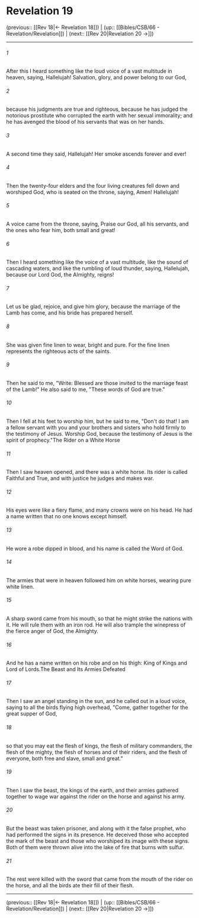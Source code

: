 # Revelation 19

(previous:: [[Rev 18|← Revelation 18]]) | (up:: [[Bibles/CSB/66 - Revelation/Revelation]]) | (next:: [[Rev 20|Revelation 20 →]])

***


###### 1 
After this I heard something like the loud voice of a vast multitude in heaven, saying, Hallelujah! Salvation, glory, and power belong to our God, 

###### 2 
because his judgments are true and righteous, because he has judged the notorious prostitute who corrupted the earth with her sexual immorality; and he has avenged the blood of his servants that was on her hands. 

###### 3 
A second time they said, Hallelujah! Her smoke ascends forever and ever! 

###### 4 
Then the twenty-four elders and the four living creatures fell down and worshiped God, who is seated on the throne, saying, Amen! Hallelujah! 

###### 5 
A voice came from the throne, saying, Praise our God, all his servants, and the ones who fear him, both small and great! 

###### 6 
Then I heard something like the voice of a vast multitude, like the sound of cascading waters, and like the rumbling of loud thunder, saying, Hallelujah, because our Lord God, the Almighty, reigns! 

###### 7 
Let us be glad, rejoice, and give him glory, because the marriage of the Lamb has come, and his bride has prepared herself. 

###### 8 
She was given fine linen to wear, bright and pure. For the fine linen represents the righteous acts of the saints. 

###### 9 
Then he said to me, "Write: Blessed are those invited to the marriage feast of the Lamb!" He also said to me, "These words of God are true." 

###### 10 
Then I fell at his feet to worship him, but he said to me, "Don't do that! I am a fellow servant with you and your brothers and sisters who hold firmly to the testimony of Jesus. Worship God, because the testimony of Jesus is the spirit of prophecy."The Rider on a White Horse 

###### 11 
Then I saw heaven opened, and there was a white horse. Its rider is called Faithful and True, and with justice he judges and makes war. 

###### 12 
His eyes were like a fiery flame, and many crowns were on his head. He had a name written that no one knows except himself. 

###### 13 
He wore a robe dipped in blood, and his name is called the Word of God. 

###### 14 
The armies that were in heaven followed him on white horses, wearing pure white linen. 

###### 15 
A sharp sword came from his mouth, so that he might strike the nations with it. He will rule them with an iron rod. He will also trample the winepress of the fierce anger of God, the Almighty. 

###### 16 
And he has a name written on his robe and on his thigh: King of Kings and Lord of Lords.The Beast and Its Armies Defeated 

###### 17 
Then I saw an angel standing in the sun, and he called out in a loud voice, saying to all the birds flying high overhead, "Come, gather together for the great supper of God, 

###### 18 
so that you may eat the flesh of kings, the flesh of military commanders, the flesh of the mighty, the flesh of horses and of their riders, and the flesh of everyone, both free and slave, small and great." 

###### 19 
Then I saw the beast, the kings of the earth, and their armies gathered together to wage war against the rider on the horse and against his army. 

###### 20 
But the beast was taken prisoner, and along with it the false prophet, who had performed the signs in its presence. He deceived those who accepted the mark of the beast and those who worshiped its image with these signs. Both of them were thrown alive into the lake of fire that burns with sulfur. 

###### 21 
The rest were killed with the sword that came from the mouth of the rider on the horse, and all the birds ate their fill of their flesh.

***

(previous:: [[Rev 18|← Revelation 18]]) | (up:: [[Bibles/CSB/66 - Revelation/Revelation]]) | (next:: [[Rev 20|Revelation 20 →]])
